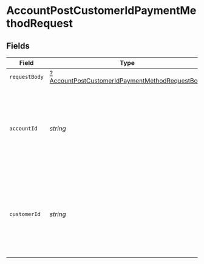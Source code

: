 # AccountPostCustomerIdPaymentMethodRequest


## Fields

| Field                                                                                                                      | Type                                                                                                                       | Required                                                                                                                   | Description                                                                                                                |
| -------------------------------------------------------------------------------------------------------------------------- | -------------------------------------------------------------------------------------------------------------------------- | -------------------------------------------------------------------------------------------------------------------------- | -------------------------------------------------------------------------------------------------------------------------- |
| `requestBody`                                                                                                              | [?AccountPostCustomerIdPaymentMethodRequestBody](../../models/operations/AccountPostCustomerIdPaymentMethodRequestBody.md) | :heavy_minus_sign:                                                                                                         | N/A                                                                                                                        |
| `accountId`                                                                                                                | *string*                                                                                                                   | :heavy_check_mark:                                                                                                         | The Account identifier. Represents the Merchant that this operation is going to be executed for.                           |
| `customerId`                                                                                                               | *string*                                                                                                                   | :heavy_check_mark:                                                                                                         | The Customer identifier. Represents the Customer that this operation is going to be executed for.                          |